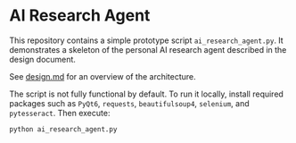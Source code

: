 # AI Research Agent

This repository contains a simple prototype script `ai_research_agent.py`.
It demonstrates a skeleton of the personal AI research agent described in
the design document.

See [design.md](design.md) for an overview of the architecture.

The script is not fully functional by default. To run it locally, install
required packages such as `PyQt6`, `requests`, `beautifulsoup4`,
`selenium`, and `pytesseract`. Then execute:

```bash
python ai_research_agent.py
```
